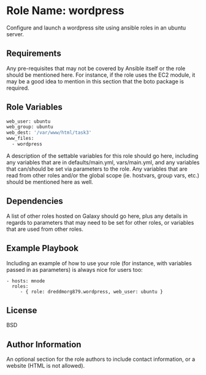 Role Name: wordpress
=========

Configure and launch a wordpress site using ansible roles in an ubuntu server.

Requirements
------------

Any pre-requisites that may not be covered by Ansible itself or the role should be mentioned here. For instance, if the role uses the EC2 module, it may be a good idea to mention in this section that the boto package is required.

Role Variables
--------------
```bash
web_user: ubuntu
web_group: ubuntu
web_dest: '/var/www/html/task3'
www_files:
  - wordpress
```
A description of the settable variables for this role should go here, including any variables that are in defaults/main.yml, vars/main.yml, and any variables that can/should be set via parameters to the role. Any variables that are read from other roles and/or the global scope (ie. hostvars, group vars, etc.) should be mentioned here as well.

Dependencies
------------

A list of other roles hosted on Galaxy should go here, plus any details in regards to parameters that may need to be set for other roles, or variables that are used from other roles.

Example Playbook
----------------

Including an example of how to use your role (for instance, with variables passed in as parameters) is always nice for users too:

    - hosts: mnode
      roles:
         - { role: dreddmorg879.wordpress, web_user: ubuntu }

License
-------

BSD

Author Information
------------------

An optional section for the role authors to include contact information, or a website (HTML is not allowed).
